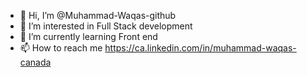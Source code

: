 - 👋 Hi, I’m @Muhammad-Waqas-github
- 👀 I’m interested in Full Stack development 
- 🌱 I’m currently learning Front end
- 📫 How to reach me https://ca.linkedin.com/in/muhammad-waqas-canada

<!---
Muhammad-Waqas-github/Muhammad-Waqas-github is a ✨ special ✨ repository because its `README.md` (this file) appears on your GitHub profile.
You can click the Preview link to take a look at your changes.
--->

